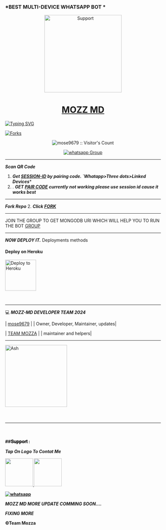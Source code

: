 ### *BEST MULTI-DEVICE WHATSAPP BOT *




</p>
</p>
<p align="center">
  <a href="https://chat.whatsapp.com/HPMkVXigXN44ZSJAqZ3dbY">
    <img alt=Support height="250" src="https://telegra.ph/file/34f698e107f1324c6014c.jpg"> 
    </p>
<h1 align="center">    MOZZ MD
</h1>
<p align="center"> 
    </p>


   [![Typing SVG](https://readme-typing-svg.herokuapp.com?font=Rockstar-ExtraBold&color=F33A6A&lines=THANKYOU+FOR+CHOOSING+MOZZ+MD+MADE+BY;MOSE9679;THANKS+FOR+VISITING+MY+REPO)](https://git.io/typing-svg)



<p align="left">
  <a href="" target="_blank">
    <img alt="Forks" src="https://img.shields.io/github/forks/mose9679/mozz-md" />
  </a>
  
  

</p>
<p align="center"><img src="https://profile-counter.glitch.me/{mose9679}/count.svg" alt="mose9679 :: Visitor's Count" /></p>
<p align="center">
 <a href="https://chat.whatsapp.com/HPMkVXigXN44ZSJAqZ3dbY" target="_blank">
    <img alt="whatsapp Group" src="https://img.shields.io/badge/ MOZZ-BOT Support Group -25D366?style=for-the-badge&logo=whatsapp&logoColor=blue" />
  </a>
</p>

---
***Scan QR Code***

1. ***Get [SESSION-ID](https://session-dnke.onrender.com/qr) by pairing code. `Whatapp>Three dots>Linked Devices****
2. . ***GET [PAIR CODE](https://chat.whatsapp.com/IIpL6gf6dcq4ial8gaJLE9) currently not working please use session id cause it works best***
--- 
 ***Fork Repo***
2. ***Click [FORK](https://github.com/mose9679/mozz-md/fork)***
 
---

JOIN THE GROUP TO GET MONGODB URI WHICH WILL HELP YOU TO RUN THE BOT
[GROUP](https://chat.whatsapp.com/IIpL6gf6dcq4ial8gaJLE9)

---

 ***NOW  DEPLOY IT.***
Deployments methods

 
<h4 align="left"> Deploy on Heroku
</h4>

</p>

<p align="left" >
    <a href="https://heroku.com/deploy?template=https://github.com/mose9679/mozz-md ">
    <img src="https://telegra.ph/file/873a73bb44e63d9598fa8.png" width="100px" alt="Deploy to Heroku" >
    </a>

</p> 

<br>
   


----

💻 ***MOZZ-MD DEVELOPER TEAM* *2024***
  
| [mose9679](https://github.com/mose9679) |
| Owner, Developer, Maintainer, updates|

| [TEAM MOZZA](https://chat.whatsapp.com/HPMkVXigXN44ZSJAqZ3dbY) |
| maintainer and helpers|


---
<a href="[https://github.com/mose9679.png]"><img src="https://github.com/mose9679.png" width="200" height="200" alt="Ash"/></a>
 </div>
<br>
<h4 align="left">

---

  </br> 
<h4 align="left">
##𝐒𝐮𝐩𝐩𝐨𝐫𝐭 :
    
 ***Tap On Logo To Contat Me***
 <p align="left">
  <a href="mosesnjau174@gmail.com">
    <img src="https://telegra.ph/file/84284eaa31d60db5f2d6c.jpg" align="centre" width="90" />
   <a href="https://wa.me/254769894118?text=Hi%20Mose%20Sir...%20I%20need%20some%20help%20in%20Mozz Bot">
    <img src="https://telegra.ph/file/aa1fd064edcf7c32cf42d.png" align="centre" width="90" />


<p align="left">
  <a aria-label="Join our chats" href="https://chat.whatsapp.com/HPMkVXigXN44ZSJAqZ3dbY" target="_blank">
    <img alt="whatsapp" src="https://img.shields.io/badge/Join Our Bot Group-25D366?style=for-the-badge&logo=whatsapp&logoColor=white" />
  </a>



</br>

***MOZZ MD MORE UPDATE COMMING SOON....***

***FIXING MORE***

©Team Mozza
